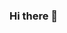 ### Hi there 👋

<!--
**Tftlegal/Tftlegal** is a ✨ _special_ ✨ repository because its `README.md` (this file) appears on your GitHub profile.

Here are some ideas to get you started:

- 🔭 I'm currently working on a multi-line file ...

- 🌱 I need help with Linux, cluster and ansible ...

- 👯 I want to collaborate with support, lamers, ninjas and other inhabitants of the Internet

- 📫 How to contact me: support@sytes.ru

- ⚡ Fun fact:  The specified email does not really exist, try other options.
-->
